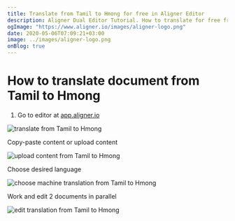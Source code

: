 ```yaml
---
title: Translate from Tamil to Hmong for free in Aligner Editor
description: Aligner Dual Editor Tutorial. How to translate for free from Tamil to Hmong. Aligner is multilingual document management platform. 
ogImage: "https://www.aligner.io/images/aligner-logo.png"
date: 2020-05-06T07:09:21+03:00
image: ../images/aligner-logo.png
onBlog: true
---
```


# How to translate document from Tamil to Hmong

1. Go to editor at [app.aligner.io](https://app.aligner.io "Aligner App web page")

![translate from Tamil to Hmong](../aligner-blank-editor.png "translate from Tamil to Hmong")

Copy-paste content or upload content

![upload content from Tamil to Hmong](../aligner-uploaded-document.png "upload content from Tamil to Hmong")

Choose desired language

![choose machine translation from Tamil to Hmong](../aligner-language-dropdown.png "choose machine translation from Tamil to Hmong")

Work and edit 2 documents in parallel

![edit translation from Tamil to Hmong](../aligner-double-sitded-editor.png "edit translation from Tamil to Hmong")

